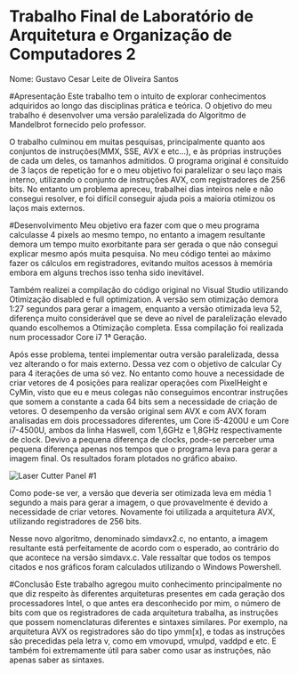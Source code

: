 # Trabalho Final de Laboratório de Arquitetura e Organização de Computadores 2
Nome: Gustavo Cesar Leite de Oliveira Santos

#Apresentação
Este trabalho tem o intuito de explorar conhecimentos adquiridos ao longo das disciplinas prática e teórica. O objetivo do meu trabalho é desenvolver uma versão paralelizada do Algoritmo de Mandelbrot fornecido pelo professor.

O trabalho culminou em muitas pesquisas, principalmente quanto aos conjuntos de instruções(MMX, SSE, AVX e etc...), e às próprias instruções de cada um deles, os tamanhos admitidos. O programa original é consituído de 3 laços de repetição for e o meu objetivo foi paralelizar o seu laço mais interno, utilizando o conjunto de instruções AVX, com registradores de 256 bits. No entanto um problema apreceu, trabalhei dias inteiros nele e não consegui resolver, e foi difícil conseguir ajuda pois a maioria otimizou os laços mais externos. 

#Desenvolvimento
Meu objetivo era fazer com que o meu programa calculasse 4 pixels ao mesmo tempo, no entanto a imagem resultante demora um tempo muito exorbitante para ser gerada o que não consegui explicar mesmo após muita pesquisa. No meu código tentei ao máximo fazer os cálculos em registradores, evitando muitos acessos à memória embora em alguns trechos isso tenha sido inevitável.

Também realizei a compilação do código original no Visual Studio utilizando Otimização disabled e full optimization. A versão sem otimização demora 1:27 segundos para gerar a imagem, enquanto a versão otimizada leva 52, diferença muito considerável que se deve ao nível de paralelização elevado quando escolhemos a Otimização completa. Essa compilação foi realizada num processador Core i7 1ª Geração.

Após esse problema, tentei implementar outra versão paralelizada, dessa vez alterando o for mais externo. Dessa vez com o objetivo de calcular Cy para 4 iterações de uma só vez. No entanto como houve a necessidade de criar vetores de 4 posições para realizar operações com PixelHeight e CyMin, visto que eu e meus colegas não conseguimos encontrar instruções que somem a constante a cada 64 bits sem a necessidade de criação de vetores. O desempenho da versão original sem AVX e com AVX foram analisadas em dois processadores diferentes, um Core i5-4200U e um Core i7-4500U, ambos da linha Haswell, com 1,6GHz e 1,8GHz respectivamente de clock. Devivo a pequena diferença de clocks, pode-se perceber uma pequena diferença apenas nos tempos que o programa leva para gerar a imagem final. Os resultados foram plotados no gráfico abaixo.

![Laser Cutter Panel #1](https://raw.github.com/gustavocesarlos/TrabalhoFinalArq2/master/Gráficos/grafico1.png)

Como pode-se ver, a versão que deveria ser otimizada leva em média 1 segundo a mais para gerar a imagem, o que provavelmente é devido a necessidade de criar vetores. Novamente foi utilizada a arquitetura AVX, utilizando registradores de 256 bits.

Nesse novo algoritmo, denominado simdavx2.c, no entanto, a imagem resultante está perfeitamente de acordo com o esperado, ao contrário do que acontece na versão simdavx.c. Vale ressaltar que todos os tempos citados e nos gráficos foram calculados utilizando o Windows Powershell.

#Conclusão
Este trabalho agregou muito conhecimento principalmente no que diz respeito às diferentes arquiteturas presentes em cada geração dos processadores Intel, o que antes era desconhecido por mim, o número de bits com que os registradores de cada arquitetura trabalha, as instruções que possem nomenclaturas diferentes e sintaxes similares. Por exemplo, na arquitetura AVX os registradores são do tipo ymm[x], e todas as instruções são precedidas pela letra v, como em vmovupd, vmulpd, vaddpd e etc. E também foi extremamente útil para saber como usar as instruções, não apenas saber as sintaxes.


